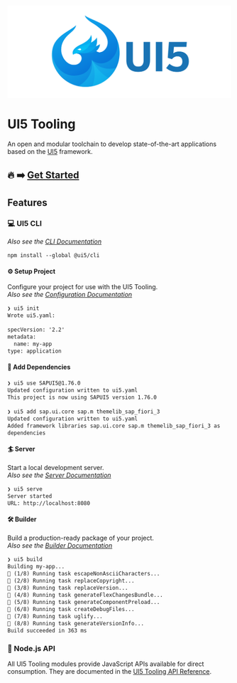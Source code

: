 ![UI5 logo](images/UI5_logo_wide.png)

# UI5 Tooling
An open and modular toolchain to develop state-of-the-art applications based on the [UI5](https://ui5.sap.com) framework.

## 🔥 ➡️ **[Get Started](./pages/GettingStarted.md)**


## Features
### 💻 UI5 CLI
*Also see the [CLI Documentation](./pages/CLI.md)*

```
npm install --global @ui5/cli
```

#### ⚙️ Setup Project

Configure your project for use with the UI5 Tooling.  
*Also see the [Configuration Documentation](./pages/Configuration.md)*

```
❯ ui5 init
Wrote ui5.yaml:

specVersion: '2.2'
metadata:
  name: my-app
type: application
```

#### 🚚 Add Dependencies

```
❯ ui5 use SAPUI5@1.76.0
Updated configuration written to ui5.yaml
This project is now using SAPUI5 version 1.76.0

❯ ui5 add sap.ui.core sap.m themelib_sap_fiori_3
Updated configuration written to ui5.yaml
Added framework libraries sap.ui.core sap.m themelib_sap_fiori_3 as dependencies
```

#### 🏄 Server
Start a local development server.  
*Also see the [Server Documentation](./pages/Server.md)*

```
❯ ui5 serve
Server started
URL: http://localhost:8080
```

#### 🛠 Builder
Build a production-ready package of your project.  
*Also see the [Builder Documentation](./pages/Builder.md)*

```
❯ ui5 build
Building my-app...
🔨 (1/8) Running task escapeNonAsciiCharacters...
🔨 (2/8) Running task replaceCopyright...
🔨 (3/8) Running task replaceVersion...
🔨 (4/8) Running task generateFlexChangesBundle...
🔨 (5/8) Running task generateComponentPreload...
🔨 (6/8) Running task createDebugFiles...
🔨 (7/8) Running task uglify...
🔨 (8/8) Running task generateVersionInfo...
Build succeeded in 363 ms
```

### 🧪 Node.js API
All UI5 Tooling modules provide JavaScript APIs available for direct consumption. They are documented in the [UI5 Tooling API Reference](https://sap.github.io/ui5-tooling/api/index.html).
